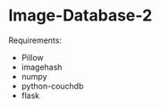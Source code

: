 Image-Database-2
================

Requirements:
 * Pillow
 * imagehash
 * numpy
 * python-couchdb
 * flask
